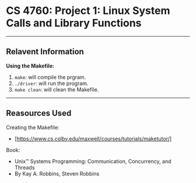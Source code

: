 # CS 4760: Project 1: Linux System Calls and Library Functions
---
## Relavent Information
**Using the Makefile:**
1. `make`: will compile the prgram. 
2. `./driver`: will run the program. 
3. `make clean`: will clean the Makefile. 
---
## Reasources Used 
Creating the Makefile:
* [https://www.cs.colby.edu/maxwell/courses/tutorials/maketutor/]


Book: 
* Unix™ Systems Programming: Communication, Concurrency, and Threads
* By Kay A. Robbins, Steven Robbins
